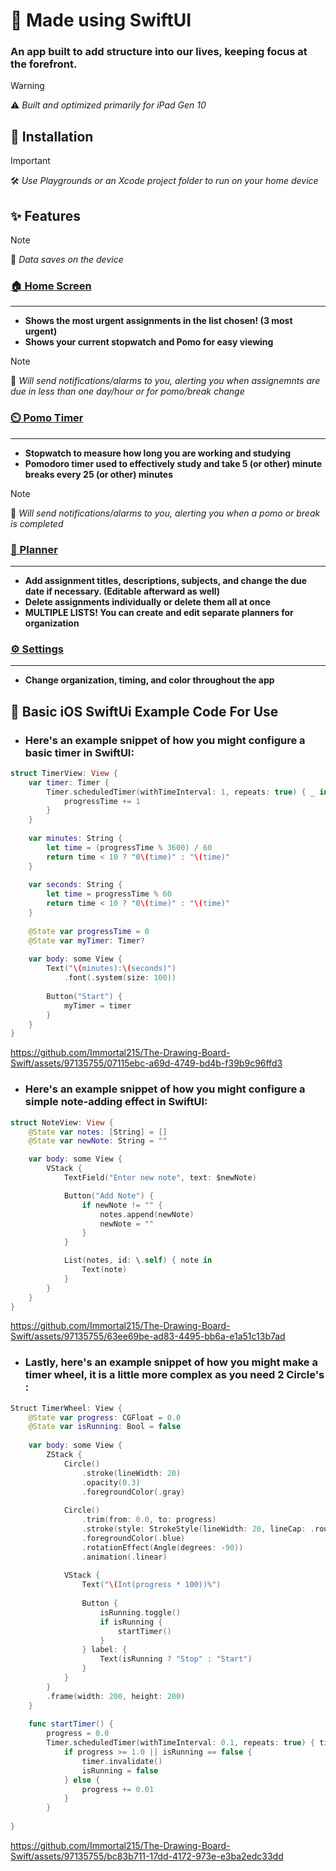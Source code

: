 # 📱 Made using SwiftUI
### An app built to add structure into our lives, keeping focus at the forefront.

> [!WARNING]
> ⚠️ *Built and optimized primarily for iPad Gen 10*

## 🚀 Installation 

> [!IMPORTANT]
> 🛠️ *Use Playgrounds or an Xcode project folder to run on your home device*

## ✨ Features 
> [!NOTE]
> 💾 *Data saves on the device*

### [🏠 Home Screen](Homepage.swift)
<hr>

* **Shows the most urgent assignments in the list chosen! (3 most urgent)**
* **Shows your current stopwatch and Pomo for easy viewing**
> [!NOTE]
> 🔔 *Will send notifications/alarms to you, alerting you when assignemnts are due in less than one day/hour or for pomo/break change*

### [⏲️ Pomo Timer](PomoTimer.swift)
<hr>

* **Stopwatch to measure how long you are working and studying**
* **Pomodoro timer used to effectively study and take 5 (or other) minute breaks every 25 (or other) minutes**

> [!NOTE]
> 🔔 *Will send notifications/alarms to you, alerting you when a pomo or break is completed*

### [📒 Planner](Notebook.swift)
<hr>

* **Add assignment titles, descriptions, subjects, and change the due date if necessary. (Editable afterward as well)**
* **Delete assignments individually or delete them all at once**
* **MULTIPLE LISTS! You can create and edit separate planners for organization** 

### [⚙️ Settings](Settings.swift)
<hr>

* **Change organization, timing, and color throughout the app**

## 📄 Basic iOS SwiftUi Example Code For Use

* ### Here's an example snippet of how you might configure a basic timer in SwiftUI:

```swift
struct TimerView: View {
    var timer: Timer {
        Timer.scheduledTimer(withTimeInterval: 1, repeats: true) { _ in
            progressTime += 1
        }
    }
    
    var minutes: String {
        let time = (progressTime % 3600) / 60
        return time < 10 ? "0\(time)" : "\(time)"
    }
    
    var seconds: String {
        let time = progressTime % 60
        return time < 10 ? "0\(time)" : "\(time)"
    }
    
    @State var progressTime = 0
    @State var myTimer: Timer?
    
    var body: some View {
        Text("\(minutes):\(seconds)")
            .font(.system(size: 100))
        
        Button("Start") {
            myTimer = timer
        } 
    }
}
```
https://github.com/Immortal215/The-Drawing-Board-Swift/assets/97135755/07115ebc-a69d-4749-bd4b-f39b9c96ffd3

* ### Here's an example snippet of how you might configure a simple note-adding effect in SwiftUI:

```swift
struct NoteView: View {
    @State var notes: [String] = []
    @State var newNote: String = ""

    var body: some View {
        VStack {
            TextField("Enter new note", text: $newNote)

            Button("Add Note") {
                if newNote != "" {
                    notes.append(newNote)
                    newNote = ""
                }
            }

            List(notes, id: \.self) { note in
                Text(note)
            }
        }
    }
}
```
https://github.com/Immortal215/The-Drawing-Board-Swift/assets/97135755/63ee69be-ad83-4495-bb6a-e1a51c13b7ad


* ### Lastly, here's an example snippet of how you might make a timer wheel, it is a little more complex as you need 2 Circle's :

```swift
Struct TimerWheel: View {
    @State var progress: CGFloat = 0.0
    @State var isRunning: Bool = false
    
    var body: some View {
        ZStack {
            Circle()
                .stroke(lineWidth: 20)
                .opacity(0.3)
                .foregroundColor(.gray)
            
            Circle()
                .trim(from: 0.0, to: progress)
                .stroke(style: StrokeStyle(lineWidth: 20, lineCap: .round, lineJoin: .round))
                .foregroundColor(.blue)
                .rotationEffect(Angle(degrees: -90))
                .animation(.linear)
            
            VStack {
                Text("\(Int(progress * 100))%")
                
                Button {
                    isRunning.toggle()
                    if isRunning {
                        startTimer()
                    } 
                } label: {
                    Text(isRunning ? "Stop" : "Start")
                }
            }
        }
        .frame(width: 200, height: 200)
    }
    
    func startTimer() {
        progress = 0.0
        Timer.scheduledTimer(withTimeInterval: 0.1, repeats: true) { timer in
            if progress >= 1.0 || isRunning == false {
                timer.invalidate()
                isRunning = false
            } else {
                progress += 0.01
            }
        }
    
}
```
https://github.com/Immortal215/The-Drawing-Board-Swift/assets/97135755/bc83b711-17dd-4172-973e-e3ba2edc33dd



